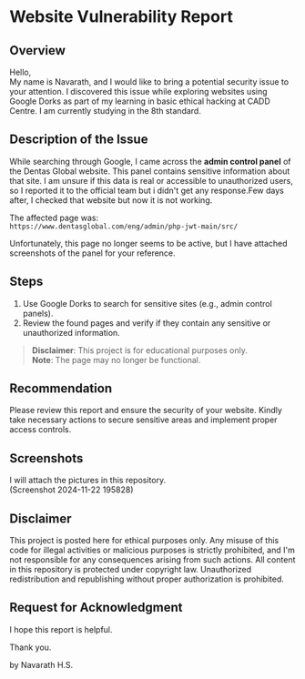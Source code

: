 # Website Vulnerability Report

## Overview
Hello,  
My name is Navarath, and I would like to bring a potential security issue to your attention. I discovered this issue while exploring websites using Google Dorks as part of my learning in basic ethical hacking at CADD Centre. I am currently studying in the 8th standard.

## Description of the Issue
While searching through Google, I came across the **admin control panel** of the Dentas Global website. This panel contains sensitive information about that site. I am unsure if this data is real or accessible to unauthorized users, so I reported it to the official team but i didn't get any response.Few days after, I checked that website but now it is not working.

The affected page was:  
`https://www.dentasglobal.com/eng/admin/php-jwt-main/src/`  

Unfortunately, this page no longer seems to be active, but I have attached screenshots of the panel for your reference.

## Steps
1. Use Google Dorks to search for sensitive sites (e.g., admin control panels).
2. Review the found pages and verify if they contain any sensitive or unauthorized information.

> **Disclaimer**: This project is for educational purposes only.  
> **Note**: The page may no longer be functional.

## Recommendation
Please review this report and ensure the security of your website. Kindly take necessary actions to secure sensitive areas and implement proper access controls.

## Screenshots
I will attach the pictures in this repository.  
(Screenshot 2024-11-22 195828)

## Disclaimer
This project is posted here for ethical purposes only. Any misuse of this code for illegal activities or malicious purposes is strictly prohibited, and I'm not responsible for any consequences arising from such actions. All content in this repository is protected under copyright law. Unauthorized redistribution and republishing without proper authorization is prohibited.

## Request for Acknowledgment
I hope this report is helpful. 

Thank you.

by Navarath H.S.
